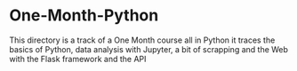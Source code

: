 # One-Month-Python
This directory is a track of a One Month course all in Python it traces the basics of Python, data analysis with Jupyter, a bit of scrapping and the Web with the Flask framework and the API
